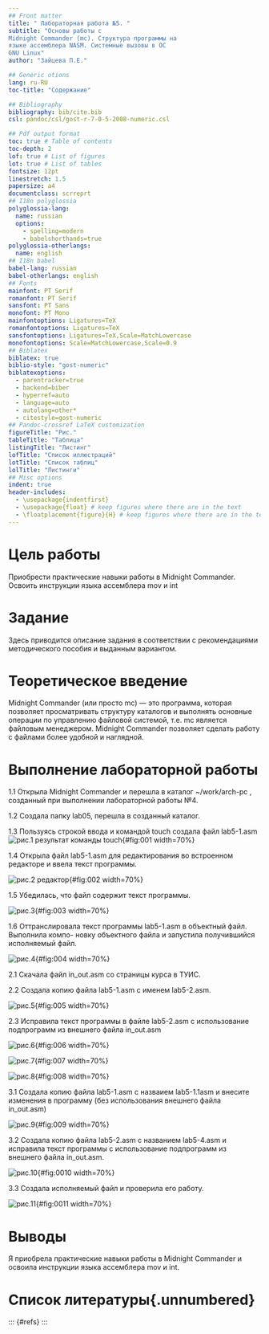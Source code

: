 ```yaml
---
## Front matter
title: " Лабораторная работа №5. "
subtitle: "Основы работы с
Midnight Commander (mc). Структура программы на
языке ассемблера NASM. Системные вызовы в ОС
GNU Linux"
author: "Зайцева П.Е."

## Generic otions
lang: ru-RU
toc-title: "Содержание"

## Bibliography
bibliography: bib/cite.bib
csl: pandoc/csl/gost-r-7-0-5-2008-numeric.csl

## Pdf output format
toc: true # Table of contents
toc-depth: 2
lof: true # List of figures
lot: true # List of tables
fontsize: 12pt
linestretch: 1.5
papersize: a4
documentclass: scrreprt
## I18n polyglossia
polyglossia-lang:
  name: russian
  options:
	- spelling=modern
	- babelshorthands=true
polyglossia-otherlangs:
  name: english
## I18n babel
babel-lang: russian
babel-otherlangs: english
## Fonts
mainfont: PT Serif
romanfont: PT Serif
sansfont: PT Sans
monofont: PT Mono
mainfontoptions: Ligatures=TeX
romanfontoptions: Ligatures=TeX
sansfontoptions: Ligatures=TeX,Scale=MatchLowercase
monofontoptions: Scale=MatchLowercase,Scale=0.9
## Biblatex
biblatex: true
biblio-style: "gost-numeric"
biblatexoptions:
  - parentracker=true
  - backend=biber
  - hyperref=auto
  - language=auto
  - autolang=other*
  - citestyle=gost-numeric
## Pandoc-crossref LaTeX customization
figureTitle: "Рис."
tableTitle: "Таблица"
listingTitle: "Листинг"
lofTitle: "Список иллюстраций"
lotTitle: "Список таблиц"
lolTitle: "Листинги"
## Misc options
indent: true
header-includes:
  - \usepackage{indentfirst}
  - \usepackage{float} # keep figures where there are in the text
  - \floatplacement{figure}{H} # keep figures where there are in the text
---
```


# Цель работы

Приобрести практические навыки работы в Midnight Commander. Освоить инструкции
языка ассемблера mov и int

# Задание

Здесь приводится описание задания в соответствии с рекомендациями
методического пособия и выданным вариантом.

# Теоретическое введение

Midnight Commander (или просто mc) — это программа, которая позволяет просматривать
структуру каталогов и выполнять основные операции по управлению файловой системой,
т.е. mc является файловым менеджером. Midnight Commander позволяет сделать работу с
файлами более удобной и наглядной.

# Выполнение лабораторной работы

1.1 Открыла Midnight Commander и перешла в каталог ~/work/arch-pc , созданный
при выполнении лабораторной работы №4.

1.2 Создала  папку lab05, перешла в созданный каталог.

1.3 Пользуясь строкой ввода и командой touch создала файл lab5-1.asm
![рис.1 результат команды touch](image/l5sk1.png){#fig:001 width=70%}

1.4 Открыла файл lab5-1.asm для редактирования во встроенном редакторе и ввела текст программы.

![рис.2 редактор](image/l5sk2.png){#fig:002 width=70%}

1.5 Убедилась, что файл содержит текст программы.

![рис.3](image/l5sk3.png){#fig:003 width=70%}

1.6  Оттранслировала текст программы lab5-1.asm в объектный файл. Выполнила компо-
новку объектного файла и запустила получившийся исполняемый файл. 

![рис.4](image/l5sk4.png){#fig:004 width=70%}

2.1 Скачала файл in_out.asm со страницы курса в ТУИС.

2.2 Создала копию файла lab5-1.asm с именем lab5-2.asm. 

![рис.5](image/l5sk5.png){#fig:005 width=70%}

2.3 Исправила  текст программы в файле lab5-2.asm с использование подпрограмм из внешнего файла in_out.asm 

![рис.6](image/l5sk6.png){#fig:006 width=70%}

![рис.7](image/l5sk7.png){#fig:007 width=70%}

![рис.8](image/l5sk8.png){#fig:008 width=70%}

3.1 Создала копию файла lab5-1.asm с назваием lab5-1.1asm и внесите изменения в программу (без использования внешнего файла in_out.asm)

![рис.9](image/l5sk9.png){#fig:009 width=70%}

3.2 Создала копию файла lab5-2.asm с названием lab5-4.asm и исправила текст программы с использование подпрограмм из внешнего файла in_out.asm.

![рис.10](image/l5sk10.png){#fig:0010 width=70%}

3.3 Создала исполняемый файл и проверила его работу.

![рис.11](image/l5sk11.png){#fig:0011 width=70%}

# Выводы

Я приобрела практические навыки работы в Midnight Commander и освоила инструкции
языка ассемблера mov и int.

# Список литературы{.unnumbered}

::: {#refs}
:::
